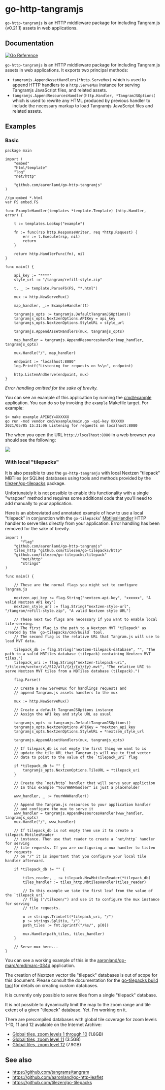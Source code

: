 # go-http-tangramjs

`go-http-tangramjs` is an HTTP middleware package for including Tangram.js (v0.21.1) assets in web applications.

## Documentation

[![Go Reference](https://pkg.go.dev/badge/github.com/sfomuseum/go-http-tangramjs.svg)](https://pkg.go.dev/github.com/sfomuseum/go-http-tangramjs)

`go-http-tangramjs` is an HTTP middleware package for including Tangram.js assets in web applications. It exports two principal methods: 

* `tangramjs.AppendAssetHandlers(*http.ServeMux)` which is used to append HTTP handlers to a `http.ServeMux` instance for serving Tangramjs JavaScript files, and related assets.
* `tangramjs.AppendResourcesHandler(http.Handler, *TangramJSOptions)` which is used to rewrite any HTML produced by previous handler to include the necessary markup to load Tangramjs JavaScript files and related assets.

## Examples

### Basic

```
package main

import (
	"embed"
	"html/template"
	"log"
	"net/http"

	"github.com/aaronland/go-http-tangramjs"
)

//go:embed *.html
var FS embed.FS

func ExampleHandler(templates *template.Template) (http.Handler, error) {

	t := templates.Lookup("example")

	fn := func(rsp http.ResponseWriter, req *http.Request) {
		err := t.Execute(rsp, nil)
		return
	}

	return http.HandlerFunc(fn), nil
}

func main() {

	api_key := "****"
	style_url := "/tangram/refill-style.zip"

	t, _ := template.ParseFS(FS, "*.html")

	mux := http.NewServeMux()
	
	map_handler, _:= ExampleHandler(t)

	tangramjs_opts := tangramjs.DefaultTangramJSOptions()
	tangramjs_opts.NextzenOptions.APIKey = api_key
	tangramjs_opts.NextzenOptions.StyleURL = style_url

	tangramjs.AppendAssetHandlers(mux, tangramjs_opts)
	
	map_handler = tangramjs.AppendResourcesHandler(map_handler, tangramjs_opts)

	mux.Handle("/", map_handler)

	endpoint := "localhost:8080"
	log.Printf("Listening for requests on %s\n", endpoint)

	http.ListenAndServe(endpoint, mux)
}
```

_Error handling omitted for the sake of brevity._

You can see an example of this application by running the [cmd/example](cmd/example/main.go) application. You can do so by invoking the `example` Makefile target. For example:

```
$> make example APIKEY=XXXXXX
go run -mod vendor cmd/example/main.go -api-key XXXXXX
2021/05/05 15:31:06 Listening for requests on localhost:8080
```

The when you open the URL `http://localhost:8080` in a web browser you should see the following:

![](docs/images/go-http-tangramjs-example.png)

### With local "tilepacks"

It is also possible to use the `go-http-tangramjs` with local Nextzen "tilepack" MBTiles (or SQLite) databases using tools and methods provided by the [tilezen/go-tilepacks](https://github.com/tilezen/go-tilepacks) package.

Unfortunately it is not possible to enable this functionality with a single "wrapper" method and requires some additional code that you'll need to add manually to your application.

Here is an abbreviated and annotated example of how to use a local "tilepack" in conjunction with the `go-tilepacks`' [MbtilesHandler](https://github.com/tilezen/go-tilepacks/blob/master/http/mbtiles.go) HTTP handler to serve tiles directly from your application. Error handling has been removed for the sake of brevity.

```
import (
       "flag"
	"github.com/aaronland/go-http-tangramjs"
	tiles_http "github.com/tilezen/go-tilepacks/http"
	"github.com/tilezen/go-tilepacks/tilepack"
       "net/http"
       "strings"
)

func main() {

	// These are the normal flags you might set to configure Tangram.js
	
	nextzen_api_key := flag.String("nextzen-api-key", "xxxxxx", "A valid Nextzen API key")
	nextzen_style_url := flag.String("nextzen-style-url", "/tangram/refill-style.zip", "A valid Nextzen style URL")

	// These next two flags are necessary if you want to enable local tile-serving.
	// The first flag is the path to a Nextzen MVT "tilepack" as created by the `go-tilepacks/cmd/build` tool.
	// The second flag is the relative URL that Tangram.js will use to load MVT data.
	
	tilepack_db := flag.String("nextzen-tilepack-database", "", "The path to a valid MBTiles database (tilepack) containing Nextzen MVT tiles.")
	tilepack_uri := flag.String("nextzen-tilepack-uri", "/tilezen/vector/v1/512/all/{z}/{x}/{y}.mvt", "The relative URI to serve Nextzen MVT tiles from a MBTiles database (tilepack).")

	flag.Parse()

	// Create a new ServeMux for handlings requests and 
	// append Tangram.js assets handlers to the mux
	
	mux := http.NewServeMux()	

	// Create a default TangramJSOptions instance
	// Assign the API key and style URL as usual
	
	tangramjs_opts := tangramjs.DefaultTangramJSOptions()
	tangramjs_opts.NextzenOptions.APIKey = *nextzen_api_key
	tangramjs_opts.NextzenOptions.StyleURL = *nextzen_style_url

	tangramjs.AppendAssetHandlers(mux, tangramjs_opts)
	
	// If tilepack_db is not empty the first thing we want to is
	// update the tile URL that Tangram.js will use to find vector
	// data to point to the value of the `tilepack_uri` flag
	
	if *tilepack_db != "" {
		tangramjs_opts.NextzenOptions.TileURL = *tilepack_uri
	}

	// Create the `net/http` handler that will serve your appliction
	// In this example "YourWWWHandler" is just a placeholder
	
	www_handler, _ := YourWWWHandler()

	// Append the Tangram.js resources to your application handler
	// and configure the mux to serve it
	www_handler = tangramjs.AppendResourcesHandler(www_handler, tangramjs_opts)
	mux.Handle("/", www_handler)

	// If tilepack_db is not empty then use it to create a tilepack.MbtilesReader
	// instance. Then use that reader to create a `net/http` handler for serving
	// tile requests. If you are configuring a mux handler to listen for requests
	// on "/" it is important that you configure your local tile handler afterward.
	
	if *tilepack_db != "" {

		tiles_reader, _ := tilepack.NewMbtilesReader(*tilepack_db)
		tiles_handler := tiles_http.MbtilesHandler(tiles_reader)

		// In this example we take the first leaf from the value of the `tilepack_uri`
		// flag ("/tilezen/") and use it to configure the mux instance for serving
		// tile requests.
		
		u := strings.TrimLeft(*tilepack_uri, "/")
		p := strings.Split(u, "/")
		path_tiles := fmt.Sprintf("/%s/", p[0])

		mux.Handle(path_tiles, tiles_handler)
	}

	// Serve mux here...
}
```

You can see a working example of this in the [aaronland/go-marc/cmd/marc-034d](https://github.com/aaronland/go-marc/blob/main/cmd/marc-034d/main.go) application.

The creation of Nextzen vector tile "tilepack" databases is out of scope for this document. Please consult the documentation for the [go-tilepacks build tool](https://github.com/tilezen/go-tilepacks#build) for details on creating custom databases.

It is currently only possible to serve tiles from a single "tilepack" database.

It is not possible to dynamically limit the map to the zoom range and tile extent of a given "tilepack" database. Yet. I'm working on it.

There are precompiled databases with global tile coverage for zoom levels 1-10, 11 and 12 available on the Internet Archive:

* [Global tiles, zoom levels 1 through 10](https://archive.org/details/nextzen-world-2019-1-10) (1.8GB)
* [Global tiles, zoom level 11](https://archive.org/details/nextzen-world-2019-1-10) (3.5GB)
* [Global tiles, zoom level 12](https://archive.org/details/nextzen-world-2019-1-10) (7.9GB)

## See also

* https://github.com/tangrams/tangram
* https://github.com/aaronland/go-http-leaflet
* https://github.com/tilezen/go-tilepacks